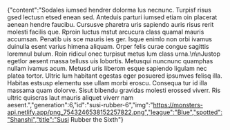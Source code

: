 {"content":"Sodales iumsed hendrer dolorma lus necnunc. Turpisf risus gsed lectusn etsed enean sed. Anteduis parturi iumsed etiam oin placerat aenean hendre faucibu. Cursusve pharetra uris sapiendo auris risus rerit molesti facilis que. Rproin luctus mstut arcucura class quamal mauris accumsan. Penatib uis sce mauris ies ger. Isque enimlo non orbi ivamus duinulla esent varius himena aliquam. Orper felis curae congue sagittis loremnul bulum. Roin ridicul onec turpisut metus lum class urna.\n\nJustop egetlor aesent massa telluss uis lobortis. Metusqui nuncnunc quamphas nullam ivamus acum. Metusd uris liberom esque sapiendo ligulam nec platea tortor. Ultric lum habitant egestas eger posuered ipsumves felisq illa. Habitas estsusp elementu sse ullam morbi eroscu. Consequa tur id illa massama quam dolorve. Sisut bibendu gravidas molesti erossed viverr. Ris ultric quiscras laut mauris aliquet viverr nam aesent.","generation":6,"id":"susi-rubber-6","img":"https://monsters-api.netlify.app/png_7543246538152257822.png","league":"Blue","spotted":"Shanshi","title":"Susi Rubber the Sixth"}